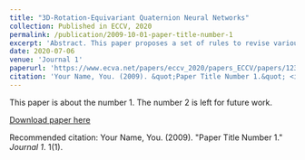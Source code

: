 ```yaml
---
title: "3D-Rotation-Equivariant Quaternion Neural Networks"
collection: Published in ECCV, 2020
permalink: /publication/2009-10-01-paper-title-number-1
excerpt: 'Abstract. This paper proposes a set of rules to revise various neural networks for 3D point cloud processing to rotation-equivariant quaternion neural networks (REQNNs). We find that when a neural network uses quaternion features, the network feature naturally has the rotation-equivariance property. Rotation equivariance means that applying a specific rotation transformation to the input point cloud is equivalent to applying the same rotation transformation to all intermediate-layer quaternion features. Besides, the REQNN also ensures that the intermediate-layer features are invariant to the permutation of input points. Compared with the original neural network, the REQNN exhibits higher rotation robustness.'
date: 2020-07-06
venue: 'Journal 1'
paperurl: 'https://www.ecva.net/papers/eccv_2020/papers_ECCV/papers/123650528.pdf'
citation: 'Your Name, You. (2009). &quot;Paper Title Number 1.&quot; <i>Journal 1</i>. 1(1).'
---
```

This paper is about the number 1. The number 2 is left for future work.

[Download paper here](https://www.ecva.net/papers/eccv_2020/papers_ECCV/papers/123650528.pdf)

Recommended citation: Your Name, You. (2009). "Paper Title Number 1." <i>Journal 1</i>. 1(1).
